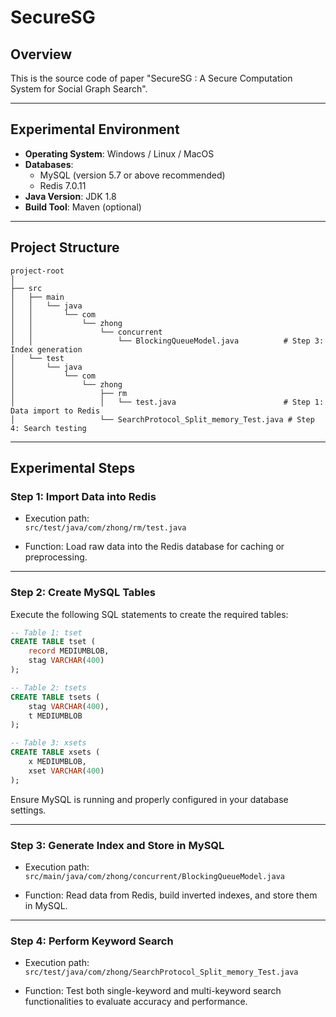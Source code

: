 # SecureSG

## Overview

This is the source code of paper "SecureSG : A Secure Computation System for Social Graph Search".

---

## Experimental Environment

- **Operating System**: Windows / Linux / MacOS
- **Databases**:
  - MySQL (version 5.7 or above recommended)
  - Redis 7.0.11
- **Java Version**: JDK 1.8
- **Build Tool**: Maven (optional)

---

## Project Structure

```
project-root
│
├── src
│   ├── main
│   │   └── java
│   │       └── com
│   │           └── zhong
│   │               └── concurrent
│   │                   └── BlockingQueueModel.java          # Step 3: Index generation
│   └── test
│       └── java
│           └── com
│               └── zhong
│                   ├── rm
│                   │   └── test.java                        # Step 1: Data import to Redis
│                   └── SearchProtocol_Split_memory_Test.java # Step 4: Search testing
```

---

## Experimental Steps

### Step 1: Import Data into Redis

- Execution path:  
  `src/test/java/com/zhong/rm/test.java`

- Function: Load raw data into the Redis database for caching or preprocessing.

---

### Step 2: Create MySQL Tables

Execute the following SQL statements to create the required tables:

```sql
-- Table 1: tset
CREATE TABLE tset (
    record MEDIUMBLOB,
    stag VARCHAR(400)
);

-- Table 2: tsets
CREATE TABLE tsets (
    stag VARCHAR(400),
    t MEDIUMBLOB
);

-- Table 3: xsets
CREATE TABLE xsets (
    x MEDIUMBLOB,
    xset VARCHAR(400)
);
```

Ensure MySQL is running and properly configured in your database settings.

---

### Step 3: Generate Index and Store in MySQL

- Execution path:  
  `src/main/java/com/zhong/concurrent/BlockingQueueModel.java`

- Function: Read data from Redis, build inverted indexes, and store them in MySQL.

---

### Step 4: Perform Keyword Search

- Execution path:  
  `src/test/java/com/zhong/SearchProtocol_Split_memory_Test.java`

- Function: Test both single-keyword and multi-keyword search functionalities to evaluate accuracy and performance.

